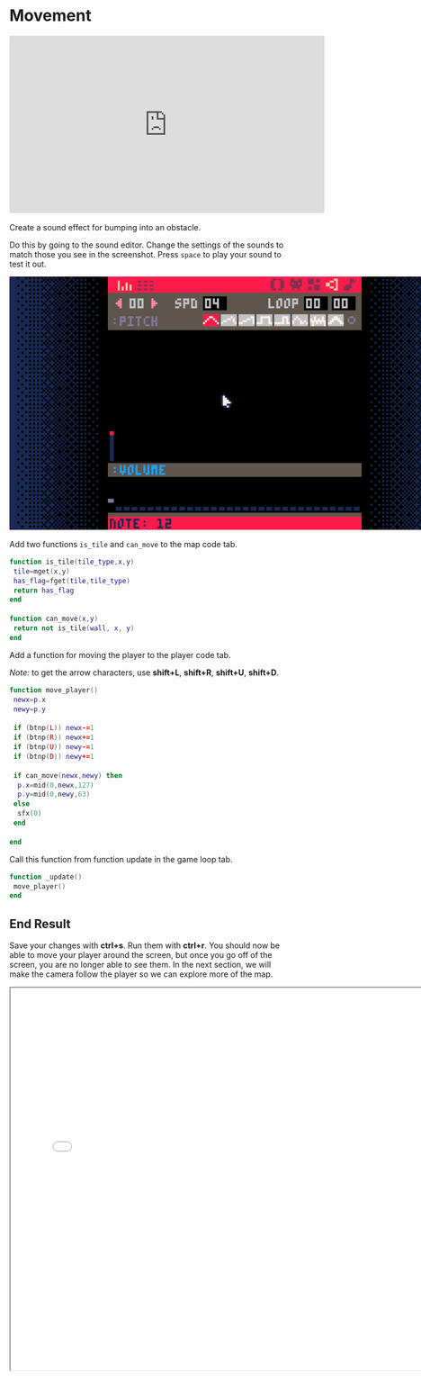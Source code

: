 # Movement

<iframe width="560" height="315" src="https://www.youtube.com/embed/T9z6RPvyypE" title="YouTube video player" frameborder="0" allow="accelerometer; autoplay; clipboard-write; encrypted-media; gyroscope; picture-in-picture" allowfullscreen></iframe>

Create a sound effect for bumping into an obstacle.

Do this by going to the sound editor. Change the settings of the sounds to
match those you see in the screenshot. Press `space` to play your sound to test
it out.

<img src="./sound_bump.png" style="min_width: 400px; max-width: 800px"/>

Add two functions `is_tile` and `can_move` to the map code tab.

```lua
function is_tile(tile_type,x,y)
 tile=mget(x,y)
 has_flag=fget(tile,tile_type)
 return has_flag
end

function can_move(x,y)
 return not is_tile(wall, x, y)
end
```

Add a function for moving the player to the player code tab.

_Note:_ to get the arrow characters, use **shift+L**, **shift+R**, **shift+U**, **shift+D**.

```lua
function move_player()
 newx=p.x
 newy=p.y

 if (btnp(L)) newx-=1
 if (btnp(R)) newx+=1
 if (btnp(U)) newy-=1
 if (btnp(D)) newy+=1

 if can_move(newx,newy) then
  p.x=mid(0,newx,127)
  p.y=mid(0,newy,63)
 else
  sfx(0)
 end

end
```

Call this function from function update in the game loop tab.

```lua
function _update()
 move_player()
end
```

## End Result

Save your changes with **ctrl+s**. Run them with **ctrl+r**. You should now be able
to move your player around the screen, but once you go off of the screen, you are
no longer able to see them. In the next section, we will make the camera follow
the player so we can explore more of the map.

<iframe width="750px" height="680px" src="./adventuregame_step_03.html"></iframe>

